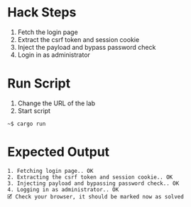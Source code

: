 # Hack Steps

1. Fetch the login page
2. Extract the csrf token and session cookie
3. Inject the payload and bypass password check
4. Login in as administrator

# Run Script

1. Change the URL of the lab
2. Start script

```
~$ cargo run
```

# Expected Output

```
1. Fetching login page.. OK
2. Extracting the csrf token and session cookie.. OK
3. Injecting payload and bypassing password check.. OK
4. Logging in as administrator.. OK
🗹 Check your browser, it should be marked now as solved
```
